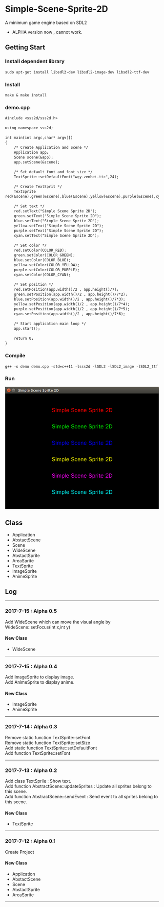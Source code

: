 # Simple-Scene-Sprite-2D
A minimum game engine based on SDL2
* ALPHA version now , cannot work.

## Getting Start
### Install dependent library
```
sudo apt-get install libsdl2-dev libsdl2-image-dev libsdl2-ttf-dev
```
### Install
```
make & make install
```
### demo.cpp
```
#include <sss2d/sss2d.h>

using namespace sss2d;

int main(int argc,char* argv[])
{
    /* Create Application and Scene */
    Application app;
    Scene scene(&app);
    app.setScene(&scene);
    
    /* Set default font and font size */
    TextSprite::setDefaultFont("wqy-zenhei.ttc",24);
    
    /* Create TextSprit */
    TextSprite red(&scene),green(&scene),blue(&scene),yellow(&scene),purple(&scene),cyan(&scene);
    
    /* Set text */
    red.setText("Simple Scene Sprite 2D");
    green.setText("Simple Scene Sprite 2D");
    blue.setText("Simple Scene Sprite 2D");
    yellow.setText("Simple Scene Sprite 2D");
    purple.setText("Simple Scene Sprite 2D");
    cyan.setText("Simple Scene Sprite 2D");
    
    /* Set color */
    red.setColor(COLOR_RED);
    green.setColor(COLOR_GREEN);
    blue.setColor(COLOR_BLUE);
    yellow.setColor(COLOR_YELLOW);
    purple.setColor(COLOR_PURPLE);
    cyan.setColor(COLOR_CYAN);
    
    /* Set position */
    red.setPosition(app.width()/2 , app.height()/7);
    green.setPosition(app.width()/2 , app.height()/7*2);
    blue.setPosition(app.width()/2 , app.height()/7*3);
    yellow.setPosition(app.width()/2 , app.height()/7*4);
    purple.setPosition(app.width()/2 , app.height()/7*5);
    cyan.setPosition(app.width()/2 , app.height()/7*6);
    
    /* Start application main loop */
    app.start();
    
    return 0;
}
```
### Compile
```
g++ -o demo demo.cpp -std=c++11 -lsss2d -lSDL2 -lSDL2_image -lSDL2_ttf
```
### Run
![image](https://github.com/hubenchang0515/Simple-Scene-Sprite-2D/blob/master/demo.png?raw=true)

## Class
* Application    
* AbstactScene  
* Scene  
* WideScene  
* AbstactSprite  
* AreaSprite  
* TextSprite  
* ImageSprite
* AnimeSprite

## Log
---
### 2017-7-15 : Alpha 0.5
Add WideScene which can move the visual angle by WideScene::setFocus(int x,int y)  

#### New Class
* WideScene  

---
### 2017-7-15 : Alpha 0.4
Add ImageSprite to display image.  
Add AnimeSprite to display anime.  

#### New Class
* ImageSprite
* AnimeSprite

---
### 2017-7-14 : Alpha 0.3
Remove static function TextSprite::setFont  
Remove static function TextSprite::setSize  
Add static function TextSprite::setDefaultFont  
Add function TextSprite::setFont  

---
### 2017-7-13 : Alpha 0.2
Add class TextSprile : Show text.  
Add function AbstractScene::updateSprites : Update all sprites belong to this scene.  
Add function AbstractScene::sendEvent : Send event to all sprites belong to this scene.  

#### New Class
* TextSprite

---
### 2017-7-12 : Alpha 0.1
Create Project  

#### New Class 
* Application    
* AbstactScene  
* Scene  
* AbstactSprite  
* AreaSprite  
---  
